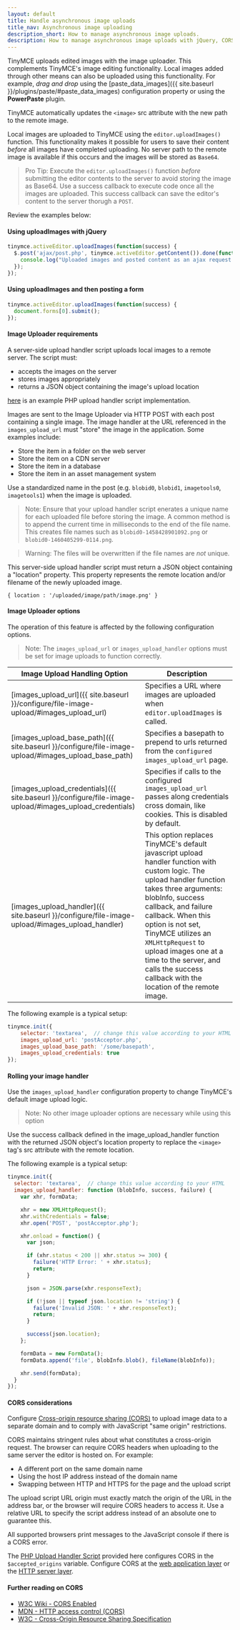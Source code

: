 ```yaml
---
layout: default
title: Handle asynchronous image uploads
title_nav: Asynchronous image uploading
description_short: How to manage asynchronous image uploads.
description: How to manage asynchronous image uploads with jQuery, CORS.
---
```


TinyMCE uploads edited images with the image uploader. This complements TinyMCE's image editing functionality. Local images added through other means can also be uploaded using this functionality. For example, _drag and drop_ using the [paste_data_images]({{ site.baseurl }}/plugins/paste/#paste_data_images) configuration property or using the **PowerPaste** plugin.


TinyMCE automatically updates the `<image>` src attribute with the new path to the remote image.

Local images are uploaded to TinyMCE using the `editor.uploadImages()` function.  This functionality makes it possible for users to save their content *before* all images have completed uploading. No server path to the remote image is available if this occurs and the images will be stored as `Base64`.

> Pro Tip: Execute the `editor.uploadImages()` function _before_ submitting the editor contents to the server to avoid storing the image as Base64. Use a success callback to execute code once all the images are uploaded. This success callback can save the editor's content to the server thorugh a `POST`.

Review the examples below:

#### Using uploadImages with jQuery

```js
tinymce.activeEditor.uploadImages(function(success) {
  $.post('ajax/post.php', tinymce.activeEditor.getContent()).done(function() {
	console.log("Uploaded images and posted content as an ajax request.");
  });
});
```

#### Using uploadImages and then posting a form

```js
tinymce.activeEditor.uploadImages(function(success) {
  document.forms[0].submit();
});
```

#### Image Uploader requirements

A server-side upload handler script uploads local images to a remote server. The script must:
* accepts the images on the server
* stores images appropriately
* returns a JSON object containing the image's upload location

[here](../php-upload-handler/) is an example PHP upload handler script implementation.

Images are sent to the Image Uploader via HTTP POST with each post containing a single image. The image handler at the URL referenced in the `images_upload_url` must "store" the image in the application. Some examples include:

 * Store the item in a folder on the web server
 * Store the item on a CDN server
 * Store the item in a database
 * Store the item in an asset management system

Use a standardized name in the post (e.g. `blobid0`, `blobid1`, `imagetools0`, `imagetools1`) when the image is uploaded. 

> Note: Ensure that your upload handler script enerates a unique name for each uploaded file before storing the image. A common method is to append the current time in milliseconds to the end of the file name. This creates file names such as `blobid0-1458428901092.png` or `blobid0-1460405299-0114.png`.  

> Warning: The files will be overwritten if the file names are *not* unique.

This server-side upload handler script must return a JSON object containing a "location" property. This property represents the remote location and/or filename of the newly uploaded image.

```
{ location : '/uploaded/image/path/image.png' }
```

#### Image Uploader options

The operation of this feature is affected by the following configuration options.

> Note: The `images_upload_url` or `images_upload_handler` options must be set for image uploads to function correctly.

| Image Upload Handling Option     | Description          |
|----------------------------------|----------------------|
| [images_upload_url]({{ site.baseurl }}/configure/file-image-upload/#images_upload_url)                 | Specifies a URL where images are uploaded when `editor.uploadImages` is called. |
| [images_upload_base_path]({{ site.baseurl }}/configure/file-image-upload/#images_upload_base_path)     | Specifies a basepath to prepend to urls returned from the `configured images_upload_url` page. |
| [images_upload_credentials]({{ site.baseurl }}/configure/file-image-upload/#images_upload_credentials) | Specifies if calls to the configured `images_upload_url` passes along credentials cross domain, like cookies. This is disabled by default. |
| [images_upload_handler]({{ site.baseurl }}/configure/file-image-upload/#images_upload_handler)         | This option replaces TinyMCE's default javascript upload handler function with custom logic. The upload handler function takes three arguments: blobInfo, success callback, and failure callback. When this option is not set, TinyMCE utilizes an `XMLHttpRequest` to upload images one at a time to the server, and calls the success callback with the location of the remote image. |

The following example is a typical setup:

```js
tinymce.init({
	selector: 'textarea',  // change this value according to your HTML
	images_upload_url: 'postAcceptor.php',
	images_upload_base_path: '/some/basepath',
	images_upload_credentials: true
});
```

#### Rolling your image handler

Use the `images_upload_handler` configuration property to change TinyMCE's default image upload logic.

> Note: No other image uploader options are necessary while using this option

Use the success callback defined in the image_upload_handler function with the returned JSON object's location property to replace the `<image>` tag's src attribute with the remote location.

The following example is a typical setup:

```js
tinymce.init({
  selector: 'textarea',  // change this value according to your HTML
  images_upload_handler: function (blobInfo, success, failure) {
	var xhr, formData;

	xhr = new XMLHttpRequest();
	xhr.withCredentials = false;
	xhr.open('POST', 'postAcceptor.php');

	xhr.onload = function() {
	  var json;

	  if (xhr.status < 200 || xhr.status >= 300) {
		failure('HTTP Error: ' + xhr.status);
		return;
	  }

	  json = JSON.parse(xhr.responseText);

	  if (!json || typeof json.location != 'string') {
		failure('Invalid JSON: ' + xhr.responseText);
		return;
	  }

	  success(json.location);
	};

	formData = new FormData();
	formData.append('file', blobInfo.blob(), fileName(blobInfo));

	xhr.send(formData);
  }
});
```

#### CORS considerations

Configure [Cross-origin resource sharing (CORS)](http://en.wikipedia.org/wiki/Cross-origin_resource_sharing) to upload image data to a separate domain and to comply with JavaScript "same origin" restrictions.

CORS maintains stringent rules about what constitutes a cross-origin request. The browser can require CORS headers when uploading to the same server the editor is hosted on. For example:

* A different port on the same domain name
* Using the host IP address instead of the domain name
* Swapping between HTTP and HTTPS for the page and the upload script

The upload script URL origin must exactly match the origin of the URL in the address bar, or the browser will require CORS headers to access it. Use a relative URL to specify the script address instead of an absolute one to guarantee this.

All supported browsers print messages to the JavaScript console if there is a CORS error.

The [PHP Upload Handler Script](../php-upload-handler/) provided here configures CORS in the `$accepted_origins` variable. Configure CORS at the [web application layer](http://www.w3.org/wiki/CORS_Enabled#At_the_Web_Application_level...) or the [HTTP server layer](http://www.w3.org/wiki/CORS_Enabled#At_the_HTTP_Server_level...).


#### Further reading on CORS

* [W3C Wiki - CORS Enabled](http://www.w3.org/wiki/CORS_Enabled)
* [MDN - HTTP access control (CORS)](https://developer.mozilla.org/en-US/docs/Web/HTTP/Access_control_CORS)
* [W3C - Cross-Origin Resource Sharing Specification](http://www.w3.org/TR/cors/)
